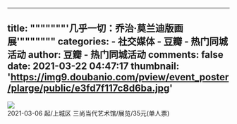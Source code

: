
---
title: """""""'几乎一切：乔治·莫兰迪版画展'"""""""
categories: 
    - 社交媒体
    - 豆瓣 - 热门同城活动
author: 豆瓣 - 热门同城活动
comments: false
date: 2021-03-22 04:47:17
thumbnail: 'https://img9.doubanio.com/pview/event_poster/plarge/public/e3fd7f117c8d6ba.jpg'
---

<div>   
<img src="https://img9.doubanio.com/pview/event_poster/plarge/public/e3fd7f117c8d6ba.jpg" referrerpolicy="no-referrer"><br>
              2021-03-06 起/上城区 三尚当代艺术馆/展览/35元(单人票)
              
</div>
            